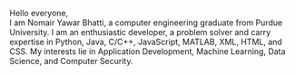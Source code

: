 Hello everyone, <br/>
I am Nomair Yawar Bhatti, a computer engineering graduate from Purdue University. I am an enthusiastic developer, a problem solver and carry expertise in Python, Java, C/C++,  JavaScript, MATLAB, XML, HTML, and CSS. My interests lie in Application Development, Machine Learning, Data Science, and Computer Security.

<!---
bhattin82/bhattin82 is a ✨ special ✨ repository because its `README.md` (this file) appears on your GitHub profile.
You can click the Preview link to take a look at your changes.
--->
